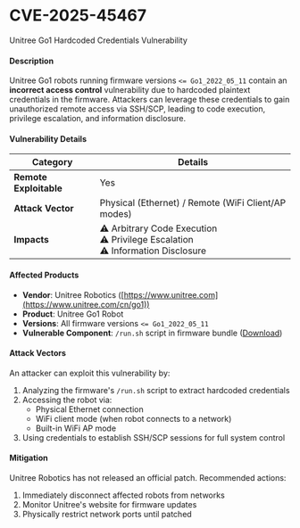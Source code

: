 # CVE-2025-45467
Unitree Go1 Hardcoded Credentials Vulnerability

#### Description
Unitree Go1 robots running firmware versions `<= Go1_2022_05_11` contain an **incorrect access control** vulnerability due to hardcoded plaintext credentials in the firmware. Attackers can leverage these credentials to gain unauthorized remote access via SSH/SCP, leading to code execution, privilege escalation, and information disclosure.

#### Vulnerability Details
| Category              | Details                                                                 |
|-----------------------|--------------------------------------------------------------------------|
| **Remote Exploitable**| Yes                                                                      |
| **Attack Vector**     | Physical (Ethernet) / Remote (WiFi Client/AP modes)                    |
| **Impacts**           | ⚠️ Arbitrary Code Execution<br>⚠️ Privilege Escalation<br>⚠️ Information Disclosure |

#### Affected Products
- **Vendor**: Unitree Robotics ([https://www.unitree.com](https://www.unitree.com/cn/go1))
- **Product**: Unitree Go1 Robot
- **Versions**: All firmware versions `<= Go1_2022_05_11`
- **Vulnerable Component**: `/run.sh` script in firmware bundle ([Download](https://unitreeapp.oss-cn-beijing.aliyuncs.com/Go1_2022_05_11_e0d0e617.zip))

#### Attack Vectors
An attacker can exploit this vulnerability by:
1. Analyzing the firmware's `/run.sh` script to extract hardcoded credentials
2. Accessing the robot via:
   - Physical Ethernet connection
   - WiFi client mode (when robot connects to a network)
   - Built-in WiFi AP mode
3. Using credentials to establish SSH/SCP sessions for full system control

#### Mitigation
Unitree Robotics has not released an official patch. Recommended actions:
1. Immediately disconnect affected robots from networks
2. Monitor Unitree's website for firmware updates
3. Physically restrict network ports until patched

